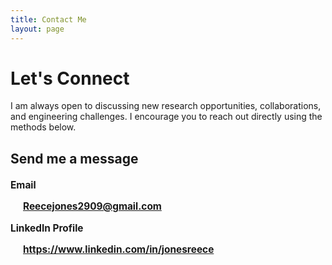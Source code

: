 ```yaml
---
title: Contact Me
layout: page
---
```


# Let's Connect

I am always open to discussing new research opportunities, collaborations, and engineering challenges. 
I encourage you to reach out directly using the methods below.

## Send me a message

<div style="margin-top: 20px; font-size: 1.1em;">

<p><strong><i class="fa fa-envelope" aria-hidden="true"></i> Email </strong></p>
<p style="margin-left: 20px; font-weight: bold;">
    <a href="mailto:Reecejones2909@gmail.com">Reecejones2909@gmail.com</a>
</p>

<p><strong><i class="fa fa-linkedin" aria-hidden="true"></i> LinkedIn Profile</strong></p>
<p style="margin-left: 20px; font-weight: bold;">
    <a href="[https://www.linkedin.com/in/jonesreece]">https://www.linkedin.com/in/jonesreece</a>
</p>
</div>
